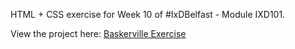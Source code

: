 HTML + CSS exercise for Week 10 of #IxDBelfast - Module IXD101.

View the project here: [Baskerville Exercise](jordanearle.github.io/Baskerville-Exercise/Serif.html)
